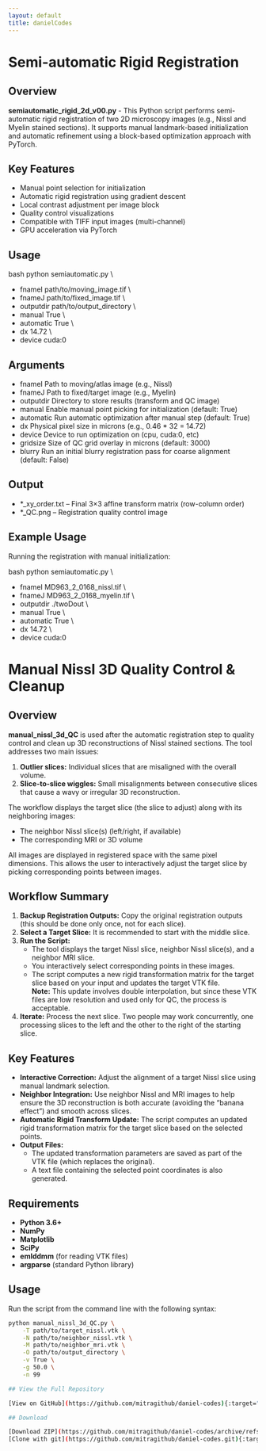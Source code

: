 ```yaml
---
layout: default
title: danielCodes
---
```


# Semi-automatic Rigid Registration

## Overview
**semiautomatic_rigid_2d_v00.py** - This Python script performs semi-automatic rigid registration of two 2D microscopy images (e.g., Nissl and Myelin stained sections). It supports manual landmark-based initialization and automatic refinement using a block-based optimization approach with PyTorch.

## Key Features
- Manual point selection for initialization
- Automatic rigid registration using gradient descent
- Local contrast adjustment per image block
- Quality control visualizations
- Compatible with TIFF input images (multi-channel)
- GPU acceleration via PyTorch


## Usage
bash python semiautomatic.py \
- fnameI path/to/moving_image.tif \
- fnameJ path/to/fixed_image.tif \
- outputdir path/to/output_directory \
- manual True \
- automatic True \
- dx 14.72 \
- device cuda:0

## Arguments
- fnameI	Path to moving/atlas image (e.g., Nissl)
- fnameJ	Path to fixed/target image (e.g., Myelin)
- outputdir	Directory to store results (transform and QC image)
- manual	Enable manual point picking for initialization (default: True)
- automatic	Run automatic optimization after manual step (default: True)
- dx	Physical pixel size in microns (e.g., 0.46 * 32 = 14.72)
- device	Device to run optimization on (cpu, cuda:0, etc)
- gridsize	Size of QC grid overlay in microns (default: 3000)
- blurry	Run an initial blurry registration pass for coarse alignment (default: False)

## Output
- *_xy_order.txt – Final 3×3 affine transform matrix (row-column order)
- *_QC.png – Registration quality control image

## Example Usage
Running the registration with manual initialization:

bash python semiautomatic.py \
  - fnameI MD963_2_0168_nissl.tif \
  - fnameJ MD963_2_0168_myelin.tif \
  - outputdir ./twoDout \
  - manual True \
  - automatic True \
  - dx 14.72 \
  - device cuda:0


# Manual Nissl 3D Quality Control & Cleanup

## Overview
**manual_nissl_3d_QC** is used after the automatic registration step to quality control and clean up 3D reconstructions of Nissl stained sections. The tool addresses two main issues:
1. **Outlier slices:** Individual slices that are misaligned with the overall volume.
2. **Slice-to-slice wiggles:** Small misalignments between consecutive slices that cause a wavy or irregular 3D reconstruction.

The workflow displays the target slice (the slice to adjust) along with its neighboring images:  
- The neighbor Nissl slice(s) (left/right, if available)  
- The corresponding MRI or 3D volume

All images are displayed in registered space with the same pixel dimensions. This allows the user to interactively adjust the target slice by picking corresponding points between images.

## Workflow Summary
1. **Backup Registration Outputs:** Copy the original registration outputs (this should be done only once, not for each slice).
2. **Select a Target Slice:** It is recommended to start with the middle slice.
3. **Run the Script:**  
   - The tool displays the target Nissl slice, neighbor Nissl slice(s), and a neighbor MRI slice.
   - You interactively select corresponding points in these images.
   - The script computes a new rigid transformation matrix for the target slice based on your input and updates the target VTK file.  
   **Note:** This update involves double interpolation, but since these VTK files are low resolution and used only for QC, the process is acceptable.
4. **Iterate:** Process the next slice. Two people may work concurrently, one processing slices to the left and the other to the right of the starting slice.

## Key Features
- **Interactive Correction:** Adjust the alignment of a target Nissl slice using manual landmark selection.
- **Neighbor Integration:** Use neighbor Nissl and MRI images to help ensure the 3D reconstruction is both accurate (avoiding the “banana effect”) and smooth across slices.
- **Automatic Rigid Transform Update:** The script computes an updated rigid transformation matrix for the target slice based on the selected points.
- **Output Files:**  
  - The updated transformation parameters are saved as part of the VTK file (which replaces the original).
  - A text file containing the selected point coordinates is also generated.

## Requirements
- **Python 3.6+**
- **NumPy**
- **Matplotlib**
- **SciPy**
- **emlddmm** (for reading VTK files)
- **argparse** (standard Python library)

## Usage
Run the script from the command line with the following syntax:

```bash
python manual_nissl_3d_QC.py \
    -T path/to/target_nissl.vtk \
    -N path/to/neighbor_nissl.vtk \
    -M path/to/neighbor_mri.vtk \
    -O path/to/output_directory \
    -v True \
    -g 50.0 \
    -n 99

## View the Full Repository

[View on GitHub](https://github.com/mitragithub/daniel-codes){:target="_blank"}

## Download

[Download ZIP](https://github.com/mitragithub/daniel-codes/archive/refs/heads/main.zip){:target="_blank"}
[Clone with git](https://github.com/mitragithub/daniel-codes.git){:target="_blank"}

